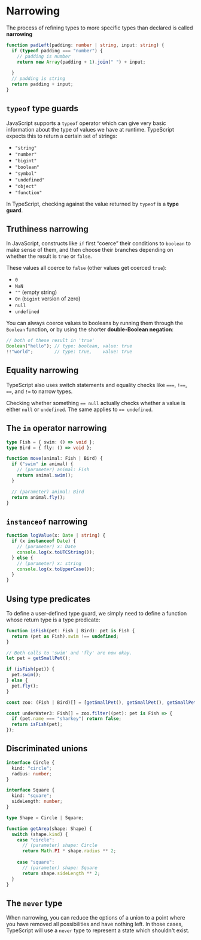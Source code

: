 # Narrowing

The process of refining types to more specific types than declared is called **narrowing**

```ts
function padLeft(padding: number | string, input: string) {
  if (typeof padding === "number") {
    // padding is number
    return new Array(padding + 1).join(" ") + input;
                       
  }
  // padding is string
  return padding + input;
}
```

## `typeof` type guards

JavaScript supports a `typeof` operator which can give very basic information about the type of values we have at runtime. TypeScript expects this to return a certain set of strings:

- `"string"`
- `"number"`
- `"bigint"`
- `"boolean"`
- `"symbol"`
- `"undefined"`
- `"object"`
- `"function"`

In TypeScript, checking against the value returned by `typeof` is a **type guard**. 


## Truthiness narrowing

In JavaScript, constructs like `if` first “coerce” their conditions to `boolean` to make sense of them, and then choose their branches depending on whether the result is `true` or `false`. 

These values all coerce to `false` (other values get coerced `true`):

- `0`
- `NaN`
- `""` (empty string)
- `0n` (`bigint` version of zero)
- `null`
- `undefined`


You can always coerce values to booleans by running them through the `Boolean` function, or by using the shorter **double-Boolean negation**:

```ts
// both of these result in 'true'
Boolean("hello"); // type: boolean, value: true
!!"world";        // type: true,    value: true
```


## Equality narrowing

TypeScript also uses switch statements and equality checks like `===`, `!==`, `==`, and `!=` to narrow types. 

Checking whether something `== null` actually checks whether a value is either `null` or `undefined`. The same applies to `== undefined`.


## The `in` operator narrowing

```ts
type Fish = { swim: () => void };
type Bird = { fly: () => void };

function move(animal: Fish | Bird) {
  if ("swim" in animal) {
    // (parameter) animal: Fish
    return animal.swim();
  }

  // (parameter) animal: Bird
  return animal.fly();
}
```

## `instanceof` narrowing

```ts
function logValue(x: Date | string) {
  if (x instanceof Date) {
    // (parameter) x: Date
    console.log(x.toUTCString());
  } else {
    // (parameter) x: string
    console.log(x.toUpperCase());
  }
}
```

## Using type predicates

To define a user-defined type guard, we simply need to define a function whose return type is a type predicate:

```ts
function isFish(pet: Fish | Bird): pet is Fish {
  return (pet as Fish).swim !== undefined;
}
```

```ts
// Both calls to 'swim' and 'fly' are now okay.
let pet = getSmallPet();

if (isFish(pet)) {
  pet.swim();
} else {
  pet.fly();
}
```

```ts
const zoo: (Fish | Bird)[] = [getSmallPet(), getSmallPet(), getSmallPet()];

const underWater3: Fish[] = zoo.filter((pet): pet is Fish => {
  if (pet.name === "sharkey") return false;
  return isFish(pet);
});
```


## Discriminated unions

```ts
interface Circle {
  kind: "circle";
  radius: number;
}

interface Square {
  kind: "square";
  sideLength: number;
}

type Shape = Circle | Square;
```

```ts
function getArea(shape: Shape) {
  switch (shape.kind) {
    case "circle":
      // (parameter) shape: Circle
      return Math.PI * shape.radius ** 2;
                        
    case "square":
      // (parameter) shape: Square
      return shape.sideLength ** 2;
  }
}
```

## The `never` type

When narrowing, you can reduce the options of a union to a point where you have removed all possibilities and have nothing left. In those cases, TypeScript will use a `never` type to represent a state which shouldn't exist.